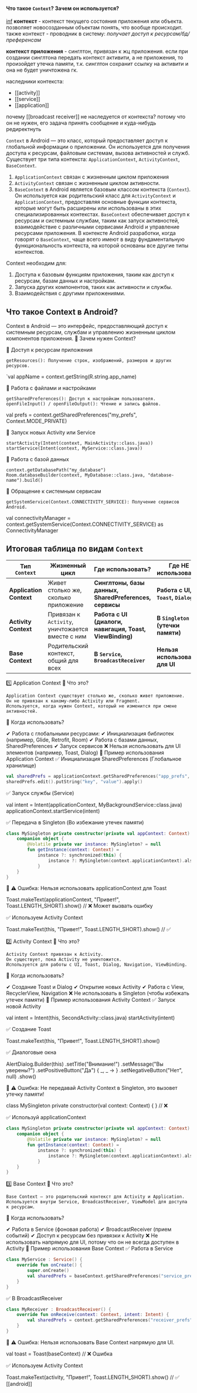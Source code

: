 #### Что такое `Context`? Зачем он используется?

[inf](https://github.com/Senchick/android-interview?tab=readme-ov-file#что-такое-context-зачем-он-используется)
**контекст** - контекст текущего состояния приложения или объекта. позволяет новосозданным объектам понять, что вообще происходит.
также контекст - проводник в систему:
*получает доступ к ресурсам/бд/преференсам*

**контекст приложения** - синглтон, привязан к жц приложения.
если при создании синглтона передать контекст активити, а не приложения, то произойдет утечка памяти, т.к. синглтон сохранит ссылку на активити и она не будет уничтожена гк.

наследники контекста:
- [[activity]]
- [[service]]
- [[application]]

почему [[broadcast receiver]] не наследуется от контекста? потому что он не нужен, его задача принять сообщение и куда-нибудь редиректнуть


`Context` в Android — это класс, который предоставляет доступ к глобальной информации о приложении. Он используется для получения доступа к ресурсам, файловым системам, вызова активностей и служб. Существует три типа контекста: `ApplicationContext`, `ActivityContext`, `BaseContext`.

1. `ApplicationContext` связан с жизненным циклом приложения
2. `ActivityContext` связан с жизненным циклом активности.
3. `BaseContext` в Android является базовым классом контекста (`Context`). Он используется как родительский класс для `ActivityContext` и `ApplicationContext`, предоставляя основные функции контекста, которые могут быть расширены или использованы в этих специализированных контекстах. `BaseContext` обеспечивает доступ к ресурсам и системным службам, таким как запуск активностей, взаимодействие с различными сервисами Android и управление ресурсами приложения. В контексте Android разработки, когда говорят о `BaseContext`, чаще всего имеют в виду фундаментальную функциональность контекста, на которой основаны все другие типы контекстов.

Context необходим для:

1. Доступа к базовым функциям приложения, таким как доступ к ресурсам, базам данных и настройкам.
2. Запуска других компонентов, таких как активности и службы.
3. Взаимодействия с другими приложениями.


## Что такое Context в Android?

Context в Android — это интерфейс, предоставляющий доступ к системным ресурсам, службам и управлению жизненным циклом компонентов приложения.
📌 Зачем нужен Context?

🔹 Доступ к ресурсам приложения

    getResources(): Получение строк, изображений, размеров и других ресурсов.

`val appName = context.getString(R.string.app_name)

🔹 Работа с файлами и настройками

    getSharedPreferences(): Доступ к настройкам пользователя.
    openFileInput() / openFileOutput(): Чтение и запись файлов.

val prefs = context.getSharedPreferences("my_prefs", Context.MODE_PRIVATE)

🔹 Запуск новых Activity или Service

    startActivity(Intent(context, MainActivity::class.java))
    startService(Intent(context, MyService::class.java))

🔹 Работа с базой данных

    context.getDatabasePath("my_database")
    Room.databaseBuilder(context, MyDatabase::class.java, "database-name").build()

🔹 Обращение к системным сервисам

    getSystemService(Context.CONNECTIVITY_SERVICE): Получение сервисов Android.

val connectivityManager = context.getSystemService(Context.CONNECTIVITY_SERVICE) as ConnectivityManager

## **Итоговая таблица по видам `Context`**

|Тип `Context`|Жизненный цикл|Где использовать?|Где НЕ использовать?|
|---|---|---|---|
|**Application Context**|Живет столько же, сколько приложение|**Синглтоны, базы данных, SharedPreferences, сервисы**|**Работа с UI, `Toast`, `Dialog`**|
|**Activity Context**|Привязан к `Activity`, уничтожается вместе с ним|**Работа с UI (диалоги, навигация, Toast, ViewBinding)**|**В `Singleton` (утечки памяти)**|
|**Base Context**|Родительский контекст, общий для всех|**В `Service`, `BroadcastReceiver`**|**Нельзя использовать для UI**|


1️⃣ Application Context
📌 Что это?

    Application Context существует столько же, сколько живет приложение.
    Он не привязан к какому-либо Activity или Fragment.
    Используется, когда нужен Context, который не изменится при смене активностей.

📌 Когда использовать?

✔ Работа с глобальными ресурсами:
✔ Инициализация библиотек (например, Glide, Retrofit, Room)
✔ Работа с базами данных, SharedPreferences
✔ Запуск сервисов
❌ Нельзя использовать для UI элементов (например, Toast, Dialog)
📌 Пример использования Application Context
✅ Инициализация SharedPreferences (Глобальное хранилище)

```kotlin
val sharedPrefs = applicationContext.getSharedPreferences("app_prefs", Context.MODE_PRIVATE)
sharedPrefs.edit().putString("key", "value").apply()
```

✅ Запуск службы (Service)

val intent = Intent(applicationContext, MyBackgroundService::class.java)
applicationContext.startService(intent)

✅ Передача в Singleton (Во избежание утечек памяти)
```kotlin
class MySingleton private constructor(private val appContext: Context) {
    companion object {
        @Volatile private var instance: MySingleton? = null
        fun getInstance(context: Context) =
            instance ?: synchronized(this) {
                instance ?: MySingleton(context.applicationContext).also { instance = it }
            }
    }
}
```


🔴 ⚠ Ошибка: Нельзя использовать applicationContext для Toast

Toast.makeText(applicationContext, "Привет!", Toast.LENGTH_SHORT).show() // ❌ Может вызвать ошибку

✅ Используем Activity Context

Toast.makeText(this, "Привет!", Toast.LENGTH_SHORT).show() // ✅

2️⃣ Activity Context
📌 Что это?

    Activity Context привязан к Activity.
    Он существует, пока Activity не уничтожится.
    Используется для работы с UI, Toast, Dialog, Navigation, ViewBinding.

📌 Когда использовать?

✔ Создание Toast и Dialog
✔ Открытие новых Activity
✔ Работа с View, RecyclerView, Navigation
❌ Не использовать в Singleton (чтобы избежать утечек памяти)
📌 Пример использования Activity Context
✅ Запуск новой Activity

val intent = Intent(this, SecondActivity::class.java)
startActivity(intent)

✅ Создание Toast

Toast.makeText(this, "Привет!", Toast.LENGTH_SHORT).show()

✅ Диалоговые окна

AlertDialog.Builder(this)
    .setTitle("Внимание!")
    .setMessage("Вы уверены?")
    .setPositiveButton("Да") { _, _ -> }
    .setNegativeButton("Нет", null)
    .show()

🔴 ⚠ Ошибка: Не передавай Activity Context в Singleton, это вызовет утечку памяти!

class MySingleton private constructor(val context: Context) { } // ❌

✅ Используй applicationContext

```kotlin
class MySingleton private constructor(private val appContext: Context) {
    companion object {
        @Volatile private var instance: MySingleton? = null
        fun getInstance(context: Context) =
            instance ?: synchronized(this) {
                instance ?: MySingleton(context.applicationContext).also { instance = it }
            }
    }
}
```


3️⃣ Base Context
📌 Что это?

    Base Context – это родительский контекст для Activity и Application.
    Используется внутри Service, BroadcastReceiver, ViewModel для доступа к ресурсам.

📌 Когда использовать?

✔ Работа в Service (фоновая работа)
✔ BroadcastReceiver (прием событий)
✔ Доступ к ресурсам без привязки к Activity
❌ Не использовать напрямую для UI, потому что он не всегда доступен в Activity
📌 Пример использования Base Context
✅ Работа в Service
```kotlin
class MyService : Service() {
    override fun onCreate() {
        super.onCreate()
        val sharedPrefs = baseContext.getSharedPreferences("service_prefs", Context.MODE_PRIVATE)
    }
}
```


✅ В BroadcastReceiver

```kotlin
class MyReceiver : BroadcastReceiver() {
    override fun onReceive(context: Context, intent: Intent) {
        val sharedPrefs = context.getSharedPreferences("receiver_prefs", Context.MODE_PRIVATE)
    }
}

```

🔴 ⚠ Ошибка: Нельзя использовать Base Context напрямую для UI.

val toast = Toast(baseContext) // ❌ Ошибка

✅ Используем Activity Context

Toast.makeText(activity, "Привет!", Toast.LENGTH_SHORT).show() // ✅
[[android]]